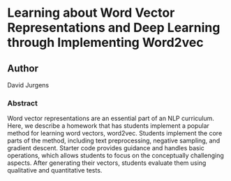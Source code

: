 # Learning about Word Vector Representations and Deep Learning through Implementing Word2vec

## Author

David Jurgens

### Abstract

Word vector representations are an essential part of an NLP curriculum. Here, we describe a homework that has students implement a popular method for learning word vectors, word2vec. Students implement the core parts of the method, including text preprocessing, negative sampling, and gradient descent. Starter code provides guidance and handles basic operations, which allows students to focus on the conceptually challenging aspects. After generating their vectors, students evaluate them using qualitative and quantitative tests.